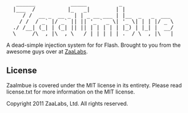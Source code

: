 <pre>
   ______           _____          _                
  |___  /          |_   _|        | |               
     / /  __ _  __ _ | | _ __ ___ | |__  _   _  ___ 
    / /  / _` |/ _` || || '_ ` _ \| '_ \| | | |/ _ \
  ./ /__| (_| | (_| || || | | | | | |_) | |_| |  __/
  \_____/\__,_|\__,_\___/_| |_| |_|_.__/ \__,_|\___|
</pre>


A dead-simple injection system for for Flash. Brought to you from the 
awesome guys over at [ZaaLabs](http://zaalabs.com).

License
-------

ZaaImbue is covered under the MIT license in its entirety.
Please read license.txt for more information on the MIT license.

Copyright 2011 ZaaLabs, Ltd. All rights reserved.